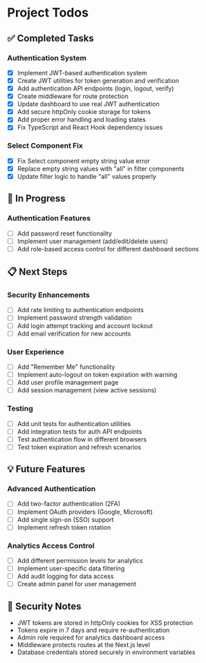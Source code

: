 # Project Todos

## ✅ Completed Tasks

### Authentication System
- [x] Implement JWT-based authentication system
- [x] Create JWT utilities for token generation and verification
- [x] Add authentication API endpoints (login, logout, verify)
- [x] Create middleware for route protection
- [x] Update dashboard to use real JWT authentication
- [x] Add secure httpOnly cookie storage for tokens
- [x] Add proper error handling and loading states
- [x] Fix TypeScript and React Hook dependency issues

### Select Component Fix
- [x] Fix Select component empty string value error
- [x] Replace empty string values with "all" in filter components
- [x] Update filter logic to handle "all" values properly

## 🔄 In Progress

### Authentication Features
- [ ] Add password reset functionality
- [ ] Implement user management (add/edit/delete users)
- [ ] Add role-based access control for different dashboard sections

## 📋 Next Steps

### Security Enhancements
- [ ] Add rate limiting to authentication endpoints
- [ ] Implement password strength validation
- [ ] Add login attempt tracking and account lockout
- [ ] Add email verification for new accounts

### User Experience
- [ ] Add "Remember Me" functionality
- [ ] Implement auto-logout on token expiration with warning
- [ ] Add user profile management page
- [ ] Add session management (view active sessions)

### Testing
- [ ] Add unit tests for authentication utilities
- [ ] Add integration tests for auth API endpoints
- [ ] Test authentication flow in different browsers
- [ ] Test token expiration and refresh scenarios

## 💡 Future Features

### Advanced Authentication
- [ ] Add two-factor authentication (2FA)
- [ ] Implement OAuth providers (Google, Microsoft)
- [ ] Add single sign-on (SSO) support
- [ ] Implement refresh token rotation

### Analytics Access Control
- [ ] Add different permission levels for analytics
- [ ] Implement user-specific data filtering
- [ ] Add audit logging for data access
- [ ] Create admin panel for user management

## 🔐 Security Notes

- JWT tokens are stored in httpOnly cookies for XSS protection
- Tokens expire in 7 days and require re-authentication
- Admin role required for analytics dashboard access
- Middleware protects routes at the Next.js level
- Database credentials stored securely in environment variables
